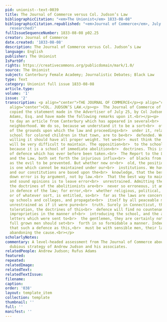```yaml
---
pid: unionist--text-0039
title: The Journal of Commerce versus Col. Judson’s Law
bibliographicCitation: "<em>The Unionist</em> 1833-08-08"
bibliographicCitation.republished: "<em>Journal of Commerce</em>, July 30, 1833 (not
  researched)"
fullIssueSequenceNumber: 1833-08-08 p02.25
creator: Journal of Commerce
date.created: '1833-08-08'
description: The Journal of Commerce versus Col. Judson’s Law
language: English
publisher: The Unionist
IsPartOf: 
rights: https://creativecommons.org/publicdomain/mark/1.0/
source: The Unionist
subject: Canterbury Female Academy; Journalistic Debates; Black Law
type: Text
category: Unionist full issue 1833-08-08
article.type: 
volume: '1'
issue: '2'
transcription: <p align="center">THE JOURNAL OF COMMERCE</p><p align="center"><em>versus.</em></p><p
  align="center">COL. JUDSON’S LAW.</p><p>  The Journal of Commerce of July 30<br>  <sup>th</sup>  has
  copied the statement made in the Advertiser of July 25, by Col Judson and<br>  Rufus
  Adams, Esq. and have made the following remarks upon it.<br></p><p>  We publish
  to day an article from Canterbury which has appeared in several<br>  papers of that
  neighborhood. We do so, because we understand it to be a sort<br>  of official declaration
  of the grounds upon which the law and proceedings<br>  under it, relative to the
  school for colored children in that town, are to be<br>  defended. We are certainly
  willing it should have all proper weight. Yet we<br>  must think the ground taken
  will be very difficult to maintain. The opposition<br>  to the school then, is made
  because it is a school of immediate abolition<br>  doctrines. This is not the ground
  of defence which has ever before been taken.<br>  The Report to the Legislature
  and the Law, both set forth the injurious influx<br>  of blacks from other states
  as the evil to be prevented. But whether new or<br>  old, the position now assumed
  is one which cannot be maintained under our<br>  institutions. We have learned,
  and our constitutions are based upon the<br>  knowledge, that the best way to put
  down error is by argument, not by law.<br>  That the best way to maintain truth
  and sound opinions is to leave error<br>  unrestrained. Admitting therefore, that
  the doctrines of the abolitionists are<br>  never so erroneous, it amounts to nothing
  in defence of the law; for error,<br>  whether religious, political, scientific,
  or of whatever sort, is entitled, so<br>  far as the laws are concerned, to set
  up schools and colleges, and propagate<br>  itself by all peaceable means, as entirely
  unrestrained as if it were pure<br>  truth. Surely in Connecticut, that focus of
  toleration, the doctrines of this<br>  defence will find no countenance. As to the
  improprieties in the manner of<br>  introducing the school, and the abusive anonymous
  letters which were sent to<br>  the gentlemen, they are certainly not matters which
  full grown men should set<br>  forth in so formidable a manner. Indeed we think
  that such a defence as this,<br>  must be with sensible men, their last effort before
  abandoning the cause.<br></p>
scholarlyNotes: 
commentary: A level-headed assessment from The Journal of Commerce about the legally
  dubious strategy of Andrew Judson and his associates.
relatedPeople: Andrew Judson; Rufus Adams
featured: 
repeated: 
relatedImage: 
relatedText: 
relatedTextIssue: 
filename: 
caption: 
order: '038'
layout: template_item
collection: template
thumbnail: ''
full: ''
manifest: ''
---
```

